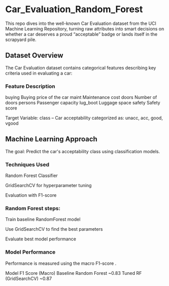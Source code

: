 # Car_Evaluation_Random_Forest
This repo dives into the well-known Car Evaluation dataset from the UCI Machine Learning Repository, turning raw attributes into smart decisions on whether a car deserves a proud “acceptable” badge or lands itself in the scrapyard pile.

## Dataset Overview

The Car Evaluation dataset contains categorical features describing key criteria used in evaluating a car:

### Feature	Description
buying	Buying price of the car
maint	Maintenance cost
doors	Number of doors
persons	Passenger capacity
lug_boot	Luggage space
safety	Safety score

Target Variable:
class – Car acceptability categorized as: unacc, acc, good, vgood

## Machine Learning Approach

The goal: Predict the car's acceptability class using classification models.

### Techniques Used

Random Forest Classifier

GridSearchCV for hyperparameter tuning

Evaluation with F1-score

### Random Forest steps:

Train baseline RandomForest model

Use GridSearchCV to find the best parameters

Evaluate best model performance

### Model Performance

Performance is measured using the macro F1-score .

Model	F1 Score (Macro)
Baseline Random Forest	~0.83
Tuned RF (GridSearchCV)	~0.87
